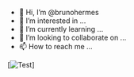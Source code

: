 - 👋 Hi, I’m @brunohermes
- 👀 I’m interested in ...
- 🌱 I’m currently learning ...
- 💞️ I’m looking to collaborate on ...
- 📫 How to reach me ...


[![Test](https://img.shields.io/badge/Android-3DDC84?style=for-the-badge&logo=android&logoColor=white
)]

<!---
brunohermes/brunohermes is a ✨ special ✨ repository because its `README.md` (this file) appears on your GitHub profile.
You can click the Preview link to take a look at your changes.
--->
